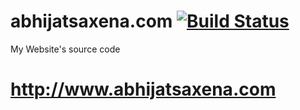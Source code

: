 # abhijatsaxena.com [![Build Status](https://travis-ci.org/AbhijatSaxena/abhijatsaxena.com.svg?branch=master)](https://travis-ci.org/AbhijatSaxena/abhijatsaxena.com)
My Website's source code

# http://www.abhijatsaxena.com #
